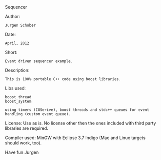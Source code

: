 Sequencer

Author:

	Jurgen Schober
	
Date:
   
	April, 2012
	
Short:
  
	Event driven sequencer example.

Description:

	This is 100% portable C++ code using boost libraries.

Libs used:

	boost_thread
	boost_system

	using timers (IOSerive), boost threads and stdc++ queues for event handling (custom event queue).

License: Use as is. No license other then the ones included with third party libraries are required.

Compiler used: MinGW with Eclipse 3.7 Indigo (Mac and Linux targets should work, too).

Have fun
Jurgen
